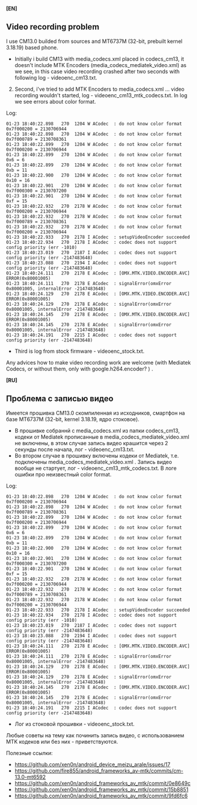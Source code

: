 **[EN]**

Video recording problem
-----------------------

I use CM13.0 builded from sources and MT6737M (32-bit, prebuilt kernel 3.18.19) based phone.

- Initially i build CM13 with media_codecs.xml placed in codecs_cm13, it doesn't include MTK Encoders (media_codecs_mediatek_video.xml) as we see, in this
case video recording crashed after two seconds with following log - videoenc_cm13.txt.
2. Second, i've tried to add MTK Encoders to media_codecs.xml ... video recording wouldn't started, log - videoenc_cm13_mtk_codecs.txt. In log we see errors
about color format.

Log:


    01-23 18:40:22.898   270  1204 W ACodec  : do not know color format 0x7f000200 = 2130706944
    01-23 18:40:22.898   270  1204 W ACodec  : do not know color format 0x7f000789 = 2130708361
    01-23 18:40:22.899   270  1204 W ACodec  : do not know color format 0x7f000200 = 2130706944
    01-23 18:40:22.899   270  1204 W ACodec  : do not know color format 0x6 = 6
    01-23 18:40:22.899   270  1204 W ACodec  : do not know color format 0xb = 11
    01-23 18:40:22.900   270  1204 W ACodec  : do not know color format 0x10 = 16
    01-23 18:40:22.901   270  1204 W ACodec  : do not know color format 0x7f000300 = 2130707200
    01-23 18:40:22.901   270  1204 W ACodec  : do not know color format 0xf = 15
    01-23 18:40:22.932   270  2178 W ACodec  : do not know color format 0x7f000200 = 2130706944
    01-23 18:40:22.932   270  2178 W ACodec  : do not know color format 0x7f000789 = 2130708361
    01-23 18:40:22.932   270  2178 W ACodec  : do not know color format 0x7f000200 = 2130706944
    01-23 18:40:22.933   270  2178 I ACodec  : setupVideoEncoder succeeded
    01-23 18:40:22.934   270  2178 I ACodec  : codec does not support config priority (err -1010)
    01-23 18:40:23.019   270  2187 I ACodec  : codec does not support config priority (err -2147483648)
    01-23 18:40:23.088   270  2194 I ACodec  : codec does not support config priority (err -2147483648)
    01-23 18:40:24.111   270  2178 E ACodec  : [OMX.MTK.VIDEO.ENCODER.AVC] ERROR(0x80001005)
    01-23 18:40:24.111   270  2178 E ACodec  : signalError(omxError 0x80001005, internalError -2147483648)
    01-23 18:40:24.129   270  2178 E ACodec  : [OMX.MTK.VIDEO.ENCODER.AVC] ERROR(0x80001005)
    01-23 18:40:24.129   270  2178 E ACodec  : signalError(omxError 0x80001005, internalError -2147483648)
    01-23 18:40:24.145   270  2178 E ACodec  : [OMX.MTK.VIDEO.ENCODER.AVC] ERROR(0x80001005)
    01-23 18:40:24.145   270  2178 E ACodec  : signalError(omxError 0x80001005, internalError -2147483648)
    01-23 18:40:24.191   270  2215 I ACodec  : codec does not support config priority (err -2147483648)

- Third is log from stock firmware - videoenc_stock.txt.

Any advices how to make video recording work are welcome (with Mediatek Codecs, or without them, only with google.h264.encoder? ) .

**[RU]**

Проблема с записью видео
------------------------

Имеется прошивка CM13.0 скомпиленная из исходников, смартфон на базе MT6737M (32-bit, kernel 3.18.19, ядро стоковое).

- В прошивке собраннй с media_codecs.xml из папки codecs_cm13, кодеки от Mediatek прописанные в media_codecs_mediatek_video.xml не включены, 
в этом случае запись видео крашится через 2 секунды после начала, лог - videoenc_cm13.txt.
- Во втором случае в прошивку включены кодеки от Mediatek, т.е. подключены media_codecs_mediatek_video.xml . Запись видео вообще не стартует, лог - videoenc_cm13_mtk_codecs.txt.
В логе ошибки про неизвестный color format.

Log:

    01-23 18:40:22.898   270  1204 W ACodec  : do not know color format 0x7f000200 = 2130706944
    01-23 18:40:22.898   270  1204 W ACodec  : do not know color format 0x7f000789 = 2130708361
    01-23 18:40:22.899   270  1204 W ACodec  : do not know color format 0x7f000200 = 2130706944
    01-23 18:40:22.899   270  1204 W ACodec  : do not know color format 0x6 = 6
    01-23 18:40:22.899   270  1204 W ACodec  : do not know color format 0xb = 11
    01-23 18:40:22.900   270  1204 W ACodec  : do not know color format 0x10 = 16
    01-23 18:40:22.901   270  1204 W ACodec  : do not know color format 0x7f000300 = 2130707200
    01-23 18:40:22.901   270  1204 W ACodec  : do not know color format 0xf = 15
    01-23 18:40:22.932   270  2178 W ACodec  : do not know color format 0x7f000200 = 2130706944
    01-23 18:40:22.932   270  2178 W ACodec  : do not know color format 0x7f000789 = 2130708361
    01-23 18:40:22.932   270  2178 W ACodec  : do not know color format 0x7f000200 = 2130706944
    01-23 18:40:22.933   270  2178 I ACodec  : setupVideoEncoder succeeded
    01-23 18:40:22.934   270  2178 I ACodec  : codec does not support config priority (err -1010)
    01-23 18:40:23.019   270  2187 I ACodec  : codec does not support config priority (err -2147483648)
    01-23 18:40:23.088   270  2194 I ACodec  : codec does not support config priority (err -2147483648)
    01-23 18:40:24.111   270  2178 E ACodec  : [OMX.MTK.VIDEO.ENCODER.AVC] ERROR(0x80001005)
    01-23 18:40:24.111   270  2178 E ACodec  : signalError(omxError 0x80001005, internalError -2147483648)
    01-23 18:40:24.129   270  2178 E ACodec  : [OMX.MTK.VIDEO.ENCODER.AVC] ERROR(0x80001005)
    01-23 18:40:24.129   270  2178 E ACodec  : signalError(omxError 0x80001005, internalError -2147483648)
    01-23 18:40:24.145   270  2178 E ACodec  : [OMX.MTK.VIDEO.ENCODER.AVC] ERROR(0x80001005)
    01-23 18:40:24.145   270  2178 E ACodec  : signalError(omxError 0x80001005, internalError -2147483648)
    01-23 18:40:24.191   270  2215 I ACodec  : codec does not support config priority (err -2147483648)
    
- Лог из стоковой прошивки - videoenc_stock.txt.

Любые советы на тему как починить запись видео, с использованием MTK кодеков или без них - приветствуются.

Полезные ссылки:

- https://github.com/xen0n/android_device_meizu_arale/issues/17
- https://github.com/fire855/android_frameworks_av-mtk/commits/cm-13.0-mt6592
- https://github.com/xen0n/android_frameworks_av_mtk/commit/0e8649c
- https://github.com/xen0n/android_frameworks_av_mtk/commit/15b8851
- https://github.com/xen0n/android_frameworks_av_mtk/commit/9fd6fc6

